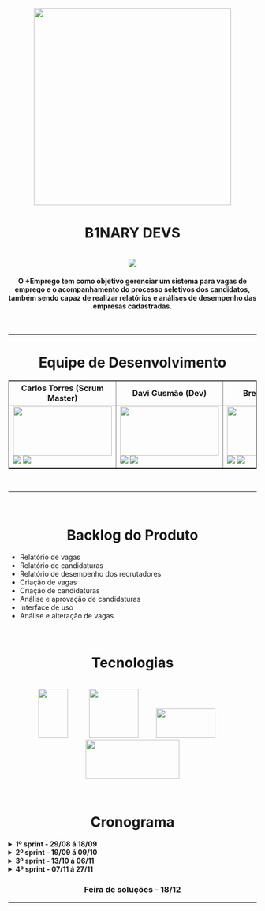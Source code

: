 <div align= "center">
<img src = "https://github.com/WallaceHS20/Testes/blob/main/logo%20(1).png" width="400" height="400" />

<h1>B1NARY DEVS </h1></br> 
</div>

<div align = "center">

<img src = "https://user-images.githubusercontent.com/101594950/186729554-e21228b5-fab2-4f89-89ec-4f3a3fe8a096.png" />

  #### O **+Emprego** tem como objetivo gerenciar um sistema para vagas de emprego e o acompanhamento do processo seletivos dos candidatos, também sendo capaz de realizar relatórios e análises de desempenho das empresas cadastradas. 

</div>

<br>

--------------------------------------------------------------------------------------------------------------------------------------------------- 
<div align="center">

# **Equipe de Desenvolvimento** <br>

</div>
 
<table border="1">
<thead>
    <tr>
        <th>Carlos Torres (Scrum Master) <width="100"/th>
          <th>Davi Gusmão (Dev) <width="100"/th>
            <th>Breno Silva (Dev) <width="100"/th>
              <th>Gabriel Vieira (Dev) <width="100"/th>
                <th>Gui Santana (Dev) <width="100"/th>
                  <th>Larissa Souza (Product Owner) <width="100"/th>
                    <th>Wallace Honorato (Dev) <width="100"/th>
    </tr>
</thead>
<tbody>
    <tr>
        <td><img src="https://user-images.githubusercontent.com/101594950/173720182-1be62bbb-a684-41e7-9d27-28eae7359714.png" width="200" height="100" target="_blank"></a> <br> <a href="https://www.linkedin.com/in/carlos-torres-638b13210" target="_blank"><img src="https://img.shields.io/badge/-LinkedIn-%230077B5?style=for-the-badge&logo=linkedin&logoColor=white" target="_blank"></a> <a href="https://github.com/CarlosTorres2305" target="_blank"><img src="https://img.shields.io/badge/GitHub-100000?style=for-the-badge&logo=github&logoColor=white" target="_blank"></a> </td> 
                <td><img src="https://user-images.githubusercontent.com/101594950/173720182-1be62bbb-a684-41e7-9d27-28eae7359714.png" width="200" height="100" target="_blank"></a> <br> <a href="https://www.linkedin.com/in/davi-gusm%C3%A3o-a09421240" target="_blank"><img src="https://img.shields.io/badge/-LinkedIn-%230077B5?style=for-the-badge&logo=linkedin&logoColor=white" target="_blank"></a> <a href="https://github.com/Davign10" target="_blank"><img src="https://img.shields.io/badge/GitHub-100000?style=for-the-badge&logo=github&logoColor=white" target="_blank"></a> </td> 
                <td><img src="https://user-images.githubusercontent.com/101594950/173720182-1be62bbb-a684-41e7-9d27-28eae7359714.png" width="200" height="100" target="_blank"></a> <br> <a href="https://www.linkedin.com/in/breno-do-nascimento-silva" target="_blank"><img src="https://img.shields.io/badge/-LinkedIn-%230077B5?style=for-the-badge&logo=linkedin&logoColor=white" target="_blank"></a> <a href="https://github.com/Breno30" target="_blank"><img src="https://img.shields.io/badge/GitHub-100000?style=for-the-badge&logo=github&logoColor=white" target="_blank"></a> </td>
                <td><img src="https://user-images.githubusercontent.com/101594950/173720182-1be62bbb-a684-41e7-9d27-28eae7359714.png" width="200" height="100" target="_blank"></a> <br> <a href="https://www.linkedin.com/in/gabriel-silva-vieira-79166b208/" target="_blank"><img src="https://img.shields.io/badge/-LinkedIn-%230077B5?style=for-the-badge&logo=linkedin&logoColor=white" target="_blank"></a> <a href="https://github.com/DevBielgrazi" target="_blank"><img src="https://img.shields.io/badge/GitHub-100000?style=for-the-badge&logo=github&logoColor=white" target="_blank"></a> </td>
                <td><img src="https://user-images.githubusercontent.com/101594950/173720182-1be62bbb-a684-41e7-9d27-28eae7359714.png" width="200" height="100" target="_blank"></a> <br> <a href="https://www.linkedin.com/in/guilherme-santana-696535249" target="_blank"><img src="https://img.shields.io/badge/-LinkedIn-%230077B5?style=for-the-badge&logo=linkedin&logoColor=white" target="_blank"></a> <a href="https://github.com/1SGuilherme" target="_blank"><img src="https://img.shields.io/badge/GitHub-100000?style=for-the-badge&logo=github&logoColor=white" target="_blank"></a> </td>
                                <td><img src="https://user-images.githubusercontent.com/101594950/173720182-1be62bbb-a684-41e7-9d27-28eae7359714.png" width="200" height="100" target="_blank"></a> <br> <a href="https://www.linkedin.com/in/larissatsouza" target="_blank"><img src="https://img.shields.io/badge/-LinkedIn-%230077B5?style=for-the-badge&logo=linkedin&logoColor=white" target="_blank"></a> <a href="https://github.com/larissasouz" target="_blank"><img src="https://img.shields.io/badge/GitHub-100000?style=for-the-badge&logo=github&logoColor=white" target="_blank"></a> </td>
                                                <td><img src="https://user-images.githubusercontent.com/101594950/173720182-1be62bbb-a684-41e7-9d27-28eae7359714.png" width="200" height="100" target="_blank"></a> <br> <a href="https://www.linkedin.com/in/wallace-honorato-b15a3b1a2" target="_blank"><img src="https://img.shields.io/badge/-LinkedIn-%230077B5?style=for-the-badge&logo=linkedin&logoColor=white" target="_blank"></a> <a href="https://github.com/WallaceHS20" target="_blank"><img src="https://img.shields.io/badge/GitHub-100000?style=for-the-badge&logo=github&logoColor=white" target="_blank"></a> </td>
    </tr>
</tbody>
<tfoot>
</tfoot>
</table>
<br>

---------------------------------------------------------------------------------------------------------------------------------------------
<div align = "center"><br>
 
# Backlog do Produto
 
</div>
 
- Relatório de vagas
- Relatório de candidaturas
- Relatório de desempenho dos recrutadores
- Criação de vagas
- Criação de candidaturas
- Análise e aprovação de candidaturas
- Interface de uso
- Análise e alteração de vagas

<div align= "center">
 
 <br>

# Tecnologias <br>
 
<br ><img src = "https://user-images.githubusercontent.com/101594950/186548020-70fe6c79-a090-46f9-91e4-ebf6200d9a75.png" width="60" height="100" /> &nbsp; &nbsp; &nbsp; &nbsp; &nbsp; <img src = "https://user-images.githubusercontent.com/101594950/186552334-e74856f0-294a-46e7-bde3-f06b42e9bb57.png" width="100" height="100" /> &nbsp; &nbsp; &nbsp; &nbsp; <img src = "https://user-images.githubusercontent.com/101594950/186552399-591df955-f423-4ac6-8474-6d7a7c05c69c.png" width="120" height="60" /> &nbsp; &nbsp; &nbsp; <img src = "https://user-images.githubusercontent.com/101594950/186661772-cc028ca9-489e-43bd-969b-8a57dfb2e516.png" width="190" height="80" />
</div> <br>

<div align="center">

# Cronograma
  
</div>
  
<details>
  
 **<summary> 1º sprint - 29/08 á 18/09 </summary><br>**
  
* **a definir**
* a definir
* a definir


<hr>
  
 #### imagens programa exemplo
  
 <b>[Documentação a ser realizada](https://github.com/fatec-bd1sem/Otus/files/8696015/sprint1.pdf)</b>
 <br>

 <b>Gráfico de Burndown</b>
 <br>
 ![image](https://user-images.githubusercontent.com/59184811/168484736-37a60122-cb39-4e7b-b6a9-21bc38cad026.png)

</details>


<details>
  
 **<summary> 2º sprint - 19/09 á 09/10 </summary><br>**
  
* **a definir**
* a definir
* a definir

<hr> 
 
 <b>[Documentação a ser realizada](https://github.com/fatec-bd1sem/Otus/files/8696015/sprint1.pdf)</b>
 <br>
 
 <b>Gráfico de Burndown</b>
 <br>
 ![image](https://user-images.githubusercontent.com/59184811/168485529-45118439-b08c-407c-9c9c-c268228f491d.png)

 </details>
 
 <details>
  
 **<summary> 3º sprint - 13/10 á 06/11 </summary>**
* **a definir**
* a definir
* a definir

<hr>

 <b>[Documentação a ser realizada](https://github.com/fatec-bd1sem/Otus/files/8696015/sprint1.pdf)</b>
 <br>
 
 <b>Gráfico de Burndown</b>
 <br>
 ![image](https://user-images.githubusercontent.com/59184811/172053967-04975a0d-f20c-468d-accd-427b3ac6f528.png)

 </details>
 
 </div>
  
<details>
  
 **<summary> 4º sprint - 07/11 á 27/11 </summary><br>**
  
* **a definir**
* a definir
* a definir


<hr>
  
 #### imagens programa exemplo
  
 <b>[Documentação a ser realizada](https://github.com/fatec-bd1sem/Otus/files/8696015/sprint1.pdf)</b>
 <br>

 <b>Gráfico de Burndown</b>
 <br>
 ![image](https://user-images.githubusercontent.com/59184811/168484736-37a60122-cb39-4e7b-b6a9-21bc38cad026.png)

</details>

<div align="center">

### Feira de soluções - 18/12 

</div>
  
<hr>


